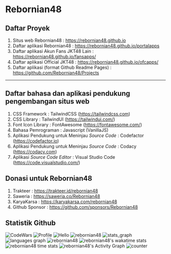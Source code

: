 # Rebornian48

## Daftar Proyek

1. Situs web Rebornian48 : <https://rebornian48.github.io>
2. Daftar aplikasi Rebornian48 : <https://rebornian48.github.io/portalapps>
3. Daftar aplikasi Akun Fans JKT48 Lain : <https://rebornian48.github.io/fansapps/>
4. Daftar aplikasi Official JKT48 : <https://rebornian48.github.io/ofcapps/>
5. Daftar aplikasi (format Github Readme Pages) : <https://github.com/Rebornian48/Projects>

---

## Daftar bahasa dan aplikasi pendukung pengembangan situs web

1. CSS Framework : TailwindCSS (<https://tailwindcss.com>)
2. CSS Library : TailwindUI (<https://tailwindui.com/>)
3. Font Icon Library : FontAwesome (<https://fontawesome.com/>)
4. Bahasa Pemrograman : Javascript (VanillaJS)
5. Aplikasi Pendukung untuk Meninjau _Source Code_ : Codefactor (<https://codefactor.io>)
6. Aplikasi Pendukung untuk Meninjau _Source Code_ : Codacy (<https://codacy.com>)
7. Aplikasi _Source Code Editor_ : Visual Studio Code (<https://code.visualstudio.com/>)

## Donasi untuk Rebornian48

1. Trakteer : <https://trakteer.id/rebornian48>
2. Saweria : <https://saweria.co/Rebornian48>
3. KaryaKarsa : <https://karyakarsa.com/rebornian48>
4. Github Sponsor : <https://github.com/sponsors/Rebornian48>

## Statistik Github

![CodeWars](https://www.codewars.com/users/Rebornian48/badges/large)
![Profile](https://github-widgetbox.vercel.app/api/profile?username=Rebornian48&data=followers,repositories,stars,commits&theme=dracula)
![Hello](https://github-profile-summary-cards.vercel.app/api/cards/profile-details?username=Rebornian48&theme=dracula)
![rebornian48](https://github-profile-trophy.vercel.app/?username=rebornian48&theme=dracula)
![stats_graph](https://github-readme-stats.vercel.app/api?username=Rebornian48&hide_title=false&hide_rank=false&show_icons=true&include_all_commits=true&count_private=true&disable_animations=false&theme=dracula&locale=en&hide_border=false&order=1)
![languages graph](https://github-readme-stats.vercel.app/api/top-langs?username=Rebornian48&locale=en&hide_title=false&layout=compact&card_width=320&langs_count=5&theme=dracula&hide_border=false&order=2&height=150)
![rebornian48](https://github-readme-streak-stats.herokuapp.com/?user=rebornian48&theme=dracula)
![rebornian48's wakatime stats](https://github-readme-stats.vercel.app/api/wakatime?username=rebornian48&card_width=320&layout=compact&title_color=8B64FF&range=last_7_days&theme=dracula)
![rebornian48 time stats](https://github-profile-summary-cards.vercel.app/api/cards/productive-time?username=Rebornian48&theme=dracula&utcOffset=7)
![rebornian48's Activity Graph](https://github-readme-activity-graph.vercel.app/graph?username=rebornian48&theme=dracula&line=8B64FF&point=d62976&theme=dracula)
![counter](https://profile-counter.glitch.me/Rebornian48/count.svg?)
